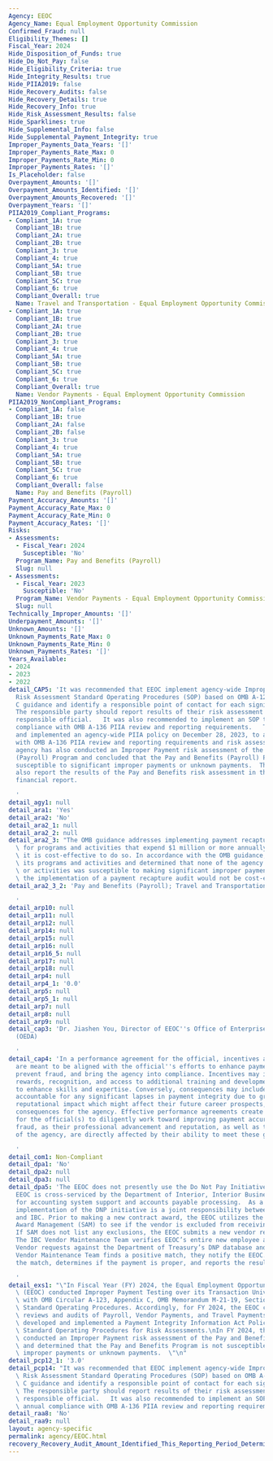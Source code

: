 ```yaml
---
Agency: EEOC
Agency_Name: Equal Employment Opportunity Commission
Confirmed_Fraud: null
Eligibility_Themes: []
Fiscal_Year: 2024
Hide_Disposition_of_Funds: true
Hide_Do_Not_Pay: false
Hide_Eligibility_Criteria: true
Hide_Integrity_Results: true
Hide_PIIA2019: false
Hide_Recovery_Audits: false
Hide_Recovery_Details: true
Hide_Recovery_Info: true
Hide_Risk_Assessment_Results: false
Hide_Sparklines: true
Hide_Supplemental_Info: false
Hide_Supplemental_Payment_Integrity: true
Improper_Payments_Data_Years: '[]'
Improper_Payments_Rate_Max: 0
Improper_Payments_Rate_Min: 0
Improper_Payments_Rates: '[]'
Is_Placeholder: false
Overpayment_Amounts: '[]'
Overpayment_Amounts_Identified: '[]'
Overpayment_Amounts_Recovered: '[]'
Overpayment_Years: '[]'
PIIA2019_Compliant_Programs:
- Compliant_1A: true
  Compliant_1B: true
  Compliant_2A: true
  Compliant_2B: true
  Compliant_3: true
  Compliant_4: true
  Compliant_5A: true
  Compliant_5B: true
  Compliant_5C: true
  Compliant_6: true
  Compliant_Overall: true
  Name: Travel and Transportation - Equal Employment Opportunity Commission
- Compliant_1A: true
  Compliant_1B: true
  Compliant_2A: true
  Compliant_2B: true
  Compliant_3: true
  Compliant_4: true
  Compliant_5A: true
  Compliant_5B: true
  Compliant_5C: true
  Compliant_6: true
  Compliant_Overall: true
  Name: Vendor Payments - Equal Employment Opportunity Commission
PIIA2019_NonCompliant_Programs:
- Compliant_1A: false
  Compliant_1B: true
  Compliant_2A: false
  Compliant_2B: false
  Compliant_3: true
  Compliant_4: true
  Compliant_5A: true
  Compliant_5B: true
  Compliant_5C: true
  Compliant_6: true
  Compliant_Overall: false
  Name: Pay and Benefits (Payroll)
Payment_Accuracy_Amounts: '[]'
Payment_Accuracy_Rate_Max: 0
Payment_Accuracy_Rate_Min: 0
Payment_Accuracy_Rates: '[]'
Risks:
- Assessments:
  - Fiscal_Year: 2024
    Susceptible: 'No'
  Program_Name: Pay and Benefits (Payroll)
  Slug: null
- Assessments:
  - Fiscal_Year: 2023
    Susceptible: 'No'
  Program_Name: Vendor Payments - Equal Employment Opportunity Commission
  Slug: null
Technically_Improper_Amounts: '[]'
Underpayment_Amounts: '[]'
Unknown_Amounts: '[]'
Unknown_Payments_Rate_Max: 0
Unknown_Payments_Rate_Min: 0
Unknown_Payments_Rates: '[]'
Years_Available:
- 2024
- 2023
- 2022
detail_CAP5: 'It was recommended that EEOC implement agency-wide Improper Payment
  Risk Assessment Standard Operating Procedures (SOP) based on OMB A-123 Appendix
  C guidance and identify a responsible point of contact for each significant program.
  The responsible party should report results of their risk assessment to the EEOC
  responsible official.   It was also recommended to implement an SOP to ensure annual
  compliance with OMB A-136 PIIA review and reporting requirements.   The agency developed
  and implemented an agency-wide PIIA policy on December 28, 2023, to address compliance
  with OMB A-136 PIIA review and reporting requirements and risk assessment procedures.  The
  agency has also conducted an Improper Payment risk assessment of the Pay and Benefits
  (Payroll) Program and concluded that the Pay and Benefits (Payroll) Program is not
  susceptible to significant improper payments or unknown payments.  The agency will
  also report the results of the Pay and Benefits risk assessment in the agency''s
  financial report.

  '
detail_agy1: null
detail_ara1: 'Yes'
detail_ara2: 'No'
detail_ara2_1: null
detail_ara2_2: null
detail_ara2_3: "The OMB guidance addresses implementing payment recapture audits,\
  \ for programs and activities that expend $1 million or more annually, provided\
  \ it is cost-effective to do so. In accordance with the OMB guidance, the EEOC reviewed\
  \ its programs and activities and determined that none of the agency’s programs\
  \ or activities was susceptible to making significant improper payments and that\
  \ the implementation of a payment recapture audit would not be cost-effective. \n"
detail_ara2_3_2: 'Pay and Benefits (Payroll); Travel and Transportation; Vendor Payments

  '
detail_arp10: null
detail_arp11: null
detail_arp12: null
detail_arp14: null
detail_arp15: null
detail_arp16: null
detail_arp16_5: null
detail_arp17: null
detail_arp18: null
detail_arp4: null
detail_arp4_1: '0.0'
detail_arp5: null
detail_arp5_1: null
detail_arp7: null
detail_arp8: null
detail_arp9: null
detail_cap3: 'Dr. Jiashen You, Director of EEOC''s Office of Enterprise Data and Analytics
  (OEDA)

  '
detail_cap4: 'In a performance agreement for the official, incentives and consequences
  are meant to be aligned with the official''s efforts to enhance payment accuracy,
  prevent fraud, and bring the agency into compliance. Incentives may include financial
  rewards, recognition, and access to additional training and development opportunities
  to enhance skills and expertise. Conversely, consequences may include being held
  accountable for any significant lapses in payment integrity due to gross negligence,
  reputational impact which might affect their future career prospects, and legal
  consequences for the agency. Effective performance agreements create a strong incentive
  for the official(s) to diligently work toward improving payment accuracy and preventing
  fraud, as their professional advancement and reputation, as well as the reputation
  of the agency, are directly affected by their ability to meet these goals.

  '
detail_com1: Non-Compliant
detail_dpa1: 'No'
detail_dpa2: null
detail_dpa3: null
detail_dpa5: 'The EEOC does not presently use the Do Not Pay Initiative (DNP) as the
  EEOC is cross-serviced by the Department of Interior, Interior Business Center (DOI/IBC)
  for accounting system support and accounts payable processing.  As a result, the
  implementation of the DNP initiative is a joint responsibility between the EEOC
  and IBC. Prior to making a new contract award, the EEOC utilizes the System for
  Award Management (SAM) to see if the vendor is excluded from receiving contracts.
  If SAM does not list any exclusions, the EEOC submits a new vendor request to IBC.
  The IBC Vendor Maintenance Team verifies EEOC’s entire new employee and Non-Federal
  Vendor requests against the Department of Treasury’s DNP database and if the IBC
  Vendor Maintenance Team finds a positive match, they notify the EEOC. The EEOC reviews
  the match, determines if the payment is proper, and reports the result.

  '
detail_exs1: "\"In Fiscal Year (FY) 2024, the Equal Employment Opportunity Commission\
  \ (EEOC) conducted Improper Payment Testing over its Transaction Universe in accordance\
  \ with OMB Circular A-123, Appendix C, OMB Memorandum M-21-19, Section VIII, and\
  \ Standard Operating Procedures. Accordingly, for FY 2024, the EEOC conducted scheduled\
  \ reviews and audits of Payroll, Vendor Payments, and Travel Payments.  \nThe agency\
  \ developed and implemented a Payment Integrity Information Act Policy and developed\
  \ Standard Operating Procedures for Risk Assessments.\nIn FY 2024, the agency also\
  \ conducted an Improper Payment risk assessment of the Pay and Benefits Program\
  \ and determined that the Pay and Benefits Program is not susceptible to significant\
  \ improper payments or unknown payments.  \"\n"
detail_pcp12_1: '3.0'
detail_pcp14: "It was recommended that EEOC implement agency-wide Improper Payment\
  \ Risk Assessment Standard Operating Procedures (SOP) based on OMB A-123 Appendix\
  \ C guidance and identify a responsible point of contact for each significant program.\
  \ The responsible party should report results of their risk assessment to the EEOC\
  \ responsible official.   It was also recommended to implement an SOP to ensure\
  \ annual compliance with OMB A-136 PIIA review and reporting requirements.   \n"
detail_raa8: 'No'
detail_raa9: null
layout: agency-specific
permalink: agency/EEOC.html
recovery_Recovery_Audit_Amount_Identified_This_Reporting_Period_Determined_Not_Collectable_Rate: 0.0
---
```

